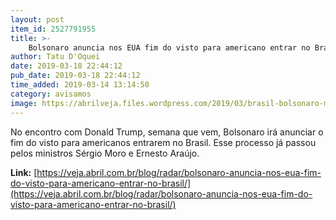 ```yaml
---
layout: post
item_id: 2527791955
title: >-
    Bolsonaro anuncia nos EUA fim do visto para americano entrar no Brasil
author: Tatu D'Oquei
date: 2019-03-18 22:44:12
pub_date: 2019-03-18 22:44:12
time_added: 2019-03-14 13:14:50
category: avisamos
image: https://abrilveja.files.wordpress.com/2019/03/brasil-bolsonaro-marinha-20190307-001.jpg?quality=70&strip=info&w=680&h=453&crop=1
---
```


No encontro com Donald Trump, semana que vem, Bolsonaro irá anunciar o fim do visto para americanos entrarem no Brasil. Esse processo já passou pelos ministros Sérgio Moro e Ernesto Araújo.

**Link:** [https://veja.abril.com.br/blog/radar/bolsonaro-anuncia-nos-eua-fim-do-visto-para-americano-entrar-no-brasil/](https://veja.abril.com.br/blog/radar/bolsonaro-anuncia-nos-eua-fim-do-visto-para-americano-entrar-no-brasil/)

